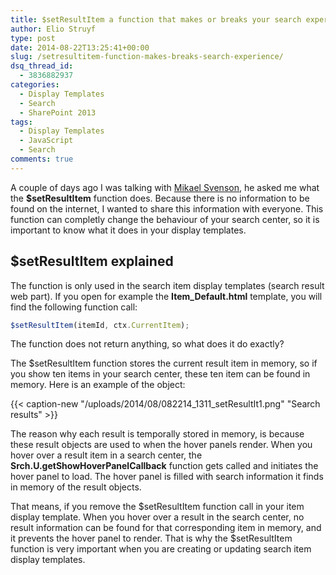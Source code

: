 ```yaml
---
title: $setResultItem a function that makes or breaks your search experience
author: Elio Struyf
type: post
date: 2014-08-22T13:25:41+00:00
slug: /setresultitem-function-makes-breaks-search-experience/
dsq_thread_id:
  - 3836882937
categories:
  - Display Templates
  - Search
  - SharePoint 2013
tags:
  - Display Templates
  - JavaScript
  - Search
comments: true
---
```


A couple of days ago I was talking with [Mikael Svenson](http://techmikael.blogspot.nl/), he asked me what the **$setResultItem** function does. Because there is no information to be found on the internet, I wanted to share this information with everyone. This function can completly change the behaviour of your search center, so it is important to know what it does in your display templates.

## $setResultItem explained

The function is only used in the search item display templates (search result web part). If you open for example the **Item_Default.html** template, you will find the following function call:

```JavaScript
$setResultItem(itemId, ctx.CurrentItem);
```

The function does not return anything, so what does it do exactly?

The $setResultItem function stores the current result item in memory, so if you show ten items in your search center, these ten item can be found in memory. Here is an example of the object:

{{< caption-new "/uploads/2014/08/082214_1311_setResultIt1.png" "Search results" >}}

The reason why each result is temporally stored in memory, is because these result objects are used to when the hover panels render. When you hover over a result item in a search center, the **Srch.U.getShowHoverPanelCallback** function gets called and initiates the hover panel to load. The hover panel is filled with search information it finds in memory of the result objects.

That means, if you remove the $setResultItem function call in your item display template. When you hover over a result in the search center, no result information can be found for that corresponding item in memory, and it prevents the hover panel to render. That is why the $setResultItem function is very important when you are creating or updating search item display templates.